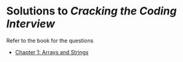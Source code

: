 # Solutions to _Cracking the Coding Interview_

Refer to the book for the questions

- [Chapter 1: Arrays and Strings](./chapter01/)
